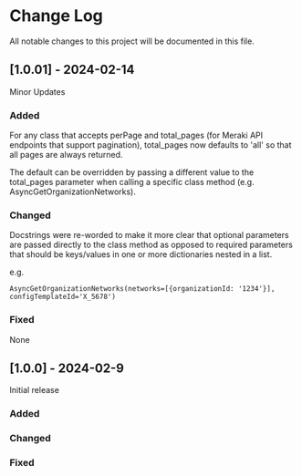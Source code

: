 # Change Log
All notable changes to this project will be documented in this file.

## [1.0.01] - 2024-02-14

Minor Updates

### Added

For any class that accepts perPage and total_pages (for Meraki API endpoints that support pagination), total_pages now defaults to 'all' so that all pages are always returned.  
    
The default can be overridden by passing a different value to the total_pages parameter when calling a specific class method (e.g. AsyncGetOrganizationNetworks).
 
### Changed

Docstrings were re-worded to make it more clear that optional parameters are passed directly to the class method as opposed to required parameters that should be keys/values in one or more dictionaries nested in a list.

e.g.
```
AsyncGetOrganizationNetworks(networks=[{organizationId: '1234'}], configTemplateId='X_5678')
```

### Fixed

None

## [1.0.0] - 2024-02-9

Initial release

### Added
   
### Changed
 
### Fixed
